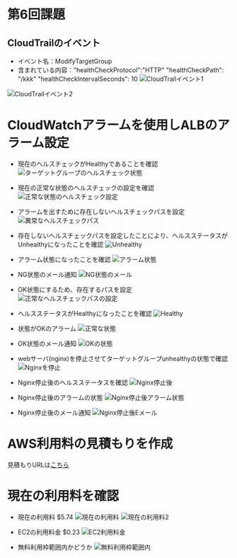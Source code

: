 # 第6回課題

## CloudTrailのイベント
* イベント名：ModifyTargetGroup 
* 含まれている内容："healthCheckProtocol":"HTTP" "healthCheckPath": "/kkk" "healthCheckIntervalSeconds": 10
![CloudTrailイベント1](images/lecture06/CloudTrailイベント1.png)

![CloudTrailイベント2](images/lecture06/CloudTrailイベント2.png)

# CloudWatchアラームを使用しALBのアラーム設定
* 現在のヘルスチェックがHealthyであることを確認
![ターゲットグループのヘルスチェック状態](images/lecture06/ターゲットグループのヘルスチェック状態.png)
* 現在の正常な状態のヘルスチェックの設定を確認
![正常な状態のヘルスチェック設定](images/lecture06/正常な状態のヘルスチェック設定.png)

* アラームを出すために存在しないヘルスチェックパスを設定
![異常なヘルスチェックパス](images/lecture06/異常なヘルスチェックパス.png)

* 存在しないヘルスチェックパスを設定したことにより、ヘルスステータスがUnhealthyになったことを確認
![Unhealthy](images/lecture06/Unhealthy.png)

* アラーム状態になったことを確認
![アラーム状態](images/lecture06/アラーム状態.png)

* NG状態のメール通知
![NG状態のメール](images/lecture06/NG状態のメール.png)

* OK状態にするため、存在するパスを設定
![正常なヘルスチェックパスの設定](images/lecture06/正常なヘルスチェックパスの設定.png)

* ヘルスステータスがHealthyになったことを確認
![Healthy](images/lecture06/Healthy.png)

* 状態がOKのアラーム
![正常な状態](images/lecture06/正常な状態.png)

* OK状態のメール通知
![OKの状態](images/lecture06/OKの状態.png)

* webサーバ(nginx)を停止させてターゲットグループunhealthyの状態で確認
![Nginxを停止](images/lecture06/Nginxを停止.png)

* Nginx停止後のヘルスステータスを確認
![Nginx停止後](images/lecture06/Nginx停止後.png)

* Nginx停止後のアラームの状態
![Nginx停止後アラーム状態](images/lecture06/Nginx停止後アラーム状態.png)

* Nginx停止後のメール通知
![Nginx停止後Eメール](images/lecture06/Nginx停止後Eメール.png)

# AWS利用料の見積もりを作成

見積もりURLは[こちら](https://calculator.aws/#/estimate?id=9f43cdd2b3446e9c2d466499a9c1eddf6d2660e4)

# 現在の利用料を確認
* 現在の利用料 $5.74
![現在の利用料](images/lecture06/現在の利用料.png)
![現在の利用料2](images/lecture06/現在の利用料2.png)


* EC2の利用料金 $0.23
![EC2利用料金](images/lecture06/EC2利用料金.png)

* 無料利用枠範囲内かどうか
![無料利用枠範囲内](images/lecture06/無料利用枠範囲内.png)

